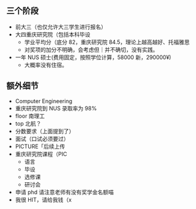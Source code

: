 ## 三个阶段

- 前大三（也仅允许大三学生进行报名）
- 大四重庆研究院（包括本科毕设
    - 学业平均分（底分 82，重庆研究院 84.5，理论上越高越好、托福雅思
    - 对奖项的加分不明确，会考虑但｜并不确切，没有实践。
- 一年 NUS 硕士(费用固定，按照学位计算，58000 新，290000¥)
    - 大概率没有住宿。

## 额外细节

- Computer Engineering
- 重庆研究院到 NUS 录取率为 98%
- floor 南理工
- top 北航？
- 分数要求（上面提到了）
- 面试（口试必须要过）
- PICTURE「后续上传
- 重庆研究院课程（PIC
    - 语言
    - 毕设
    - 选修课
    - 研讨会
- 申请 phd 请注意老师有没有奖学金名额喵
- 我很 HIT，请给我钱（x
